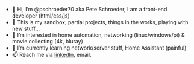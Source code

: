 - 👋 Hi, I’m @pschroeder70 aka Pete Schroeder, I am a front-end developer (html/css/js)
- 💞️ This is my sandbox, partial projects, things in the works, playing with new stuff...
- 👀 I’m interested in home automation, networking (linux/windows/pi) & movie collecting (4k, bluray)
- 🌱 I’m currently learning network/server stuff, Home Assistant (painful)
- 📫 Reach me via <a href="https://www.linkedin.com/in/peteschroeder/">linkedIn</a>, email.
<!---
pschroeder70/pschroeder70 is a ✨ special ✨ repository because its `README.md` (this file) appears on your GitHub profile.
You can click the Preview link to take a look at your changes.
--->
